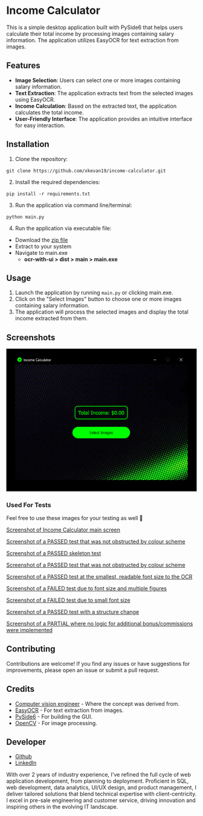 # Income Calculator

This is a simple desktop application built with PySide6 that helps users calculate their total income by processing images containing salary information. The application utilizes EasyOCR for text extraction from images.

## Features
- **Image Selection**: Users can select one or more images containing salary information.
- **Text Extraction**: The application extracts text from the selected images using EasyOCR.
- **Income Calculation**: Based on the extracted text, the application calculates the total income.
- **User-Friendly Interface**: The application provides an intuitive interface for easy interaction.

## Installation
1. Clone the repository:
```commandline
git clone https://github.com/xkevan19/income-calculator.git
```
2. Install the required dependencies:
```commandline
pip install -r requirements.txt
```
3. Run the application via command line/terminal:
```commandline
python main.py
```
4. Run the application via executable file:
 - Download the [zip file](https://mega.nz/file/9PcFzRTa#Dx1TrvkkTO7E1JA1n8R5EUUlmiPYUPGhs01j9N2P7ug) 
 - Extract to your system
 - Navigate to main.exe
   - **ocr-with-ui > dist > main > main.exe**

## Usage
1. Launch the application by running ```main.py``` or clicking main.exe.
2. Click on the "Select Images" button to choose one or more images containing salary information.
3. The application will process the selected images and display the total income extracted from them.

## Screenshots
![Screenshot of Income Calculator main screen](images/incomecalcone.png)
### Used For Tests
Feel free to use these images for your testing as well 🙂

[Screenshot of Income Calculator main screen](images/testone-PASSED-unobstructedcolorscsheme.png)

[Screenshot of a PASSED test that was not obstructed by colour scheme](images/testtwo-PASSED-unobstructedcolorscsheme.png)

[Screenshot of a PASSED skeleton test](images/testthree-PASSED-skeleton.png)

[Screenshot of a PASSED test that was not obstructed by colour scheme](images/testfour-PASSED-unobstructedcolorscsheme.png)

[Screenshot of a PASSED test at the smallest, readable font size to the OCR](images/testfive-PASSED-10pxfsize.png)

[Screenshot of a FAILED test due to font size and multiple figures](images/testsix-FAILED-multplefigures.png)

[Screenshot of a FAILED test due to small font size](images/testseven-FAILED-fontsizing.png)

[Screenshot of a PASSED test with a structure change](images/testeight-PASSED.png)

[Screenshot of a PARTIAL where no logic for additional bonus/commissions were implemented](images/testnine-PARTIAL-noaddedlogicforbonuses.png)

## Contributing
Contributions are welcome! If you find any issues or have suggestions for improvements, please open an issue or submit a pull request.

## Credits
- [Computer vision engineer](https://github.com/computervisioneng/text-detection-python-easyocr) - Where the concept was derived from.
- [EasyOCR](https://github.com/JaidedAI/EasyOCR) - For text extraction from images.
- [PySide6](https://pypi.org/project/PySide6/) - For building the GUI.
- [OpenCV](https://opencv.org/) - For image processing.

## Developer
- [Github](https://github.com/xkevan19)
- [LinkedIn](https://www.linkedin.com/in/kevansuchit/)

With over 2 years of industry experience, I've refined the full cycle of web application development, from planning to deployment. Proficient in SQL, web development, data analytics, UI/UX design, and product management, I deliver tailored solutions that blend technical expertise with client-centricity. I excel in pre-sale engineering and customer service, driving innovation and inspiring others in the evolving IT landscape.